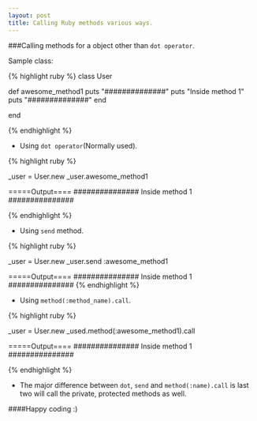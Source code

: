 ```yaml
---
layout: post
title: Calling Ruby methods various ways.
---
```


###Calling methods for a object other than `dot operator`.

Sample class:

{% highlight ruby %}
class User

  def awesome_method1
    puts "##############"
    puts "Inside method 1"
    puts "##############"
  end

end

{% endhighlight %}

* Using `dot operator`(Normally used).

{% highlight ruby %}

_user = User.new
_user.awesome_method1

=====Output====
###############
Inside method 1
###############

{% endhighlight %}

* Using `send` method.

{% highlight ruby %}

_user = User.new
_user.send :awesome_method1

=====Output====
###############
Inside method 1
###############
{% endhighlight %}

* Using `method(:method_name).call`.

{% highlight ruby %}

_user = User.new
_used.method(:awesome_method1).call

=====Output====
###############
Inside method 1
###############

{% endhighlight %}

* The major difference between `dot`, `send` and `method(:name).call` is last two will call the private, protected methods as well.

####Happy coding :)
